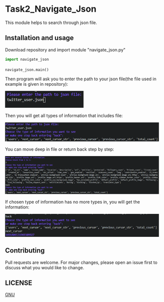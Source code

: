 # Task2_Navigate_Json

This module helps to search through json file.

## Installation and usage

Download repository and import module "navigate_json.py"

```python
import navigate_json

navigate_json.main()
```
Then program will ask you to enter the path to your json file(the file used in example is given in repository):


![Screenshot](Screens/Screenshot1.png)

Then you will get all types of information that includes file:


![Screenshot](Screens/Screenshot2.png)

You can move deep in file or return back step by step:


![Screenshot](Screens/Screenshot3.png)

If chosen type of information has no more types in, you will get the information:


![Screenshot](Screens/Screenshot4.png)

## Contributing
Pull requests are welcome. For major changes, please open an issue first to discuss what you would like to change.

## LICENSE
[GNU](https://github.com/hooloobooroodkoo/Film_map/blob/main/LICENSE)
